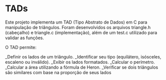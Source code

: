 # TADs

Este projeto implementa um TAD (Tipo Abstrato de Dados) em C para manipulação de triângulos.
Foram desenvolvidos os arquivos triangle.h (cabeçalho) e triangle.c (implementação), além de um test.c utilizado para validar as funções.

O TAD permite:

_Definir os lados de um triângulo.
_Identificar seu tipo (equilátero, isósceles, escaleno ou inválido).
_Exibir os lados formatados.
_Calcular o perímetro.
_Calcular a área utilizando a fórmula de Heron.
_Verificar se dois triângulos são similares com base na proporção de seus lados
